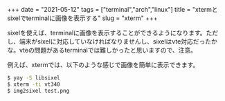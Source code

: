 +++
date = "2021-05-12"
tags = ["terminal","arch","linux"]
title = "xtermとsixelでterminalに画像を表示する"
slug = "xterm"
+++

sixelを使えば、terminalに画像を表示することができるようになります。ただし、端末がsixelに対応していなければなりませんし、sixelはvte対応だったかな。vteの問題があるterminalでは難しかったと思いますので、注意。

例えば、xtermでは、以下のような感じで画像を簡単に表示できます。

```sh
$ yay -S libsixel
$ xterm -ti vt340
$ img2sixel test.png
```
